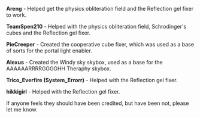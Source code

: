 **Areng** - Helped get the physics obliteration field and the Reflection gel fixer to work.

**TeamSpen210** - Helped with the physics obliteration field, Schrodinger's cubes and the Reflection gel fixer.

**PieCreeper** - Created the cooperative cube fixer, which was used as a base of sorts for the portal light enabler.

**Alexus** - Created the Windy sky skybox, used as a base for the AAAAAARRRRGGGGHH Theraphy skybox.

**Trico_Everfire (System_Errorr)** - Helped with the Reflection gel fixer.

**hikkigirl** - Helped with the Reflection gel fixer.


If anyone feels they should have been credited, but have been not, please let me know.
